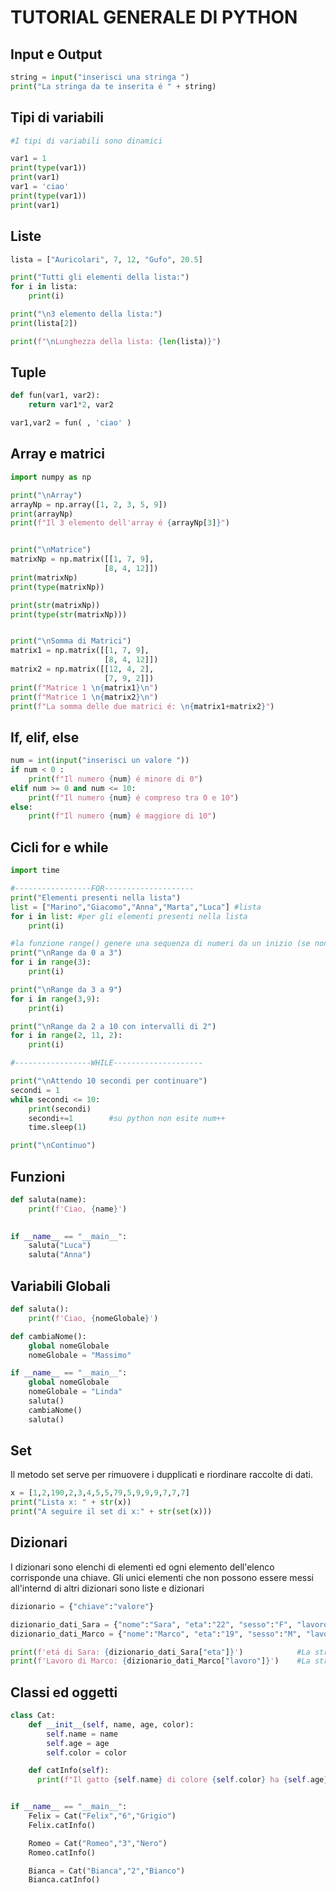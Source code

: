 # TUTORIAL GENERALE DI PYTHON 
## Input e Output
```python
string = input("inserisci una stringa ")
print("La stringa da te inserita é " + string)
```

## Tipi di variabili
```python
#I tipi di variabili sono dinamici

var1 = 1
print(type(var1))
print(var1)
var1 = 'ciao'
print(type(var1))
print(var1)
```

## Liste
```python
lista = ["Auricolari", 7, 12, "Gufo", 20.5]

print("Tutti gli elementi della lista:")
for i in lista:
    print(i)

print("\n3 elemento della lista:")
print(lista[2])

print(f"\nLunghezza della lista: {len(lista)}")
```

## Tuple
```python
def fun(var1, var2):
    return var1*2, var2

var1,var2 = fun( , 'ciao' )
```

## Array e matrici
```python
import numpy as np

print("\nArray")
arrayNp = np.array([1, 2, 3, 5, 9])
print(arrayNp)
print(f"Il 3 elemento dell'array é {arrayNp[3]}")


print("\nMatrice")
matrixNp = np.matrix([[1, 7, 9],
                     [8, 4, 12]])
print(matrixNp)
print(type(matrixNp))

print(str(matrixNp))
print(type(str(matrixNp)))


print("\nSomma di Matrici")
matrix1 = np.matrix([[1, 7, 9],
                     [8, 4, 12]])
matrix2 = np.matrix([[12, 4, 2],
                     [7, 9, 2]])
print(f"Matrice 1 \n{matrix1}\n")
print(f"Matrice 1 \n{matrix2}\n")
print(f"La somma delle due matrici é: \n{matrix1+matrix2}")
```

## If, elif, else
```python
num = int(input("inserisci un valore "))
if num < 0 :
    print(f"Il numero {num} é minore di 0")
elif num >= 0 and num <= 10:
    print(f"Il numero {num} é compreso tra 0 e 10")
else:
    print(f"Il numero {num} é maggiore di 10")
```

## Cicli for e while
```python
import time

#-----------------FOR--------------------
print("Elementi presenti nella lista")
list = ["Marino","Giacomo","Anna","Marta","Luca"] #lista
for i in list: #per gli elementi presenti nella lista
    print(i)

#la funzione range() genere una sequenza di numeri da un inizio (se non esplicitato é 0) a una fine (sempre da esplicitare).
print("\nRange da 0 a 3")
for i in range(3):
    print(i)

print("\nRange da 3 a 9")
for i in range(3,9):
    print(i)

print("\nRange da 2 a 10 con intervalli di 2")
for i in range(2, 11, 2):
    print(i)

#-----------------WHILE--------------------

print("\nAttendo 10 secondi per continuare")
secondi = 1
while secondi <= 10:
    print(secondi)
    secondi+=1        #su python non esite num++
    time.sleep(1)

print("\nContinuo")
```

## Funzioni
```python
def saluta(name):
    print(f'Ciao, {name}') 
    

if __name__ == "__main__":
    saluta("Luca")
    saluta("Anna")
```

## Variabili Globali
```python
def saluta():
    print(f'Ciao, {nomeGlobale}') 

def cambiaNome():
    global nomeGlobale
    nomeGlobale = "Massimo"

if __name__ == "__main__":
    global nomeGlobale
    nomeGlobale = "Linda"
    saluta()
    cambiaNome()
    saluta()
```

## Set
Il metodo set serve per rimuovere i dupplicati e riordinare raccolte di dati.

```python
x = [1,2,190,2,3,4,5,5,79,5,9,9,9,7,7,7]
print("Lista x: " + str(x))
print("A seguire il set di x:" + str(set(x)))
```

## Dizionari
I dizionari sono elenchi di elementi ed ogni elemento dell'elenco corrisponde una chiave. Gli unici elementi che non possono essere messi all'internd di altri dizionari sono liste e dizionari
```python
dizionario = {"chiave":"valore"}

dizionario_dati_Sara = {"nome":"Sara", "eta":"22", "sesso":"F", "lavoro":"Insegnante"}
dizionario_dati_Marco = {"nome":"Marco", "eta":"19", "sesso":"M", "lavoro":"cuoco"}

print(f'etá di Sara: {dizionario_dati_Sara["eta"]}')            #La stringa ha una formatazione
print(f'Lavoro di Marco: {dizionario_dati_Marco["lavoro"]}')    #La stringa ha una formatazione
```

## Classi ed oggetti
```python
class Cat:
    def __init__(self, name, age, color):
        self.name = name
        self.age = age
        self.color = color

    def catInfo(self):
      print(f"Il gatto {self.name} di colore {self.color} ha {self.age} anni")


if __name__ == "__main__":
    Felix = Cat("Felix","6","Grigio")
    Felix.catInfo()

    Romeo = Cat("Romeo","3","Nero")
    Romeo.catInfo()

    Bianca = Cat("Bianca","2","Bianco")
    Bianca.catInfo()

```
